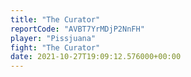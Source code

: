 ```yaml
---
title: "The Curator"
reportCode: "AVBT7YrMDjP2NnFH"
player: "Pissjuana"
fight: "The Curator"
date: 2021-10-27T19:09:12.576000+00:00
---
```

